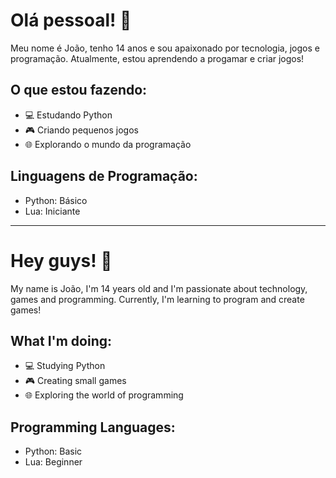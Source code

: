 # Olá pessoal! 👋

Meu nome é João, tenho 14 anos e sou apaixonado por tecnologia, jogos e programação. Atualmente, estou aprendendo a progamar e criar jogos!

## O que estou fazendo:
- 💻 Estudando Python
- 🎮 Criando pequenos jogos
- 🌐 Explorando o mundo da programação

## Linguagens de Programação:
- Python: Básico
- Lua: Iniciante

--------

# Hey guys! 👋

My name is João, I'm 14 years old and I'm passionate about technology, games and programming. Currently, I'm learning to program and create games!

## What I'm doing:
- 💻 Studying Python
- 🎮 Creating small games
- 🌐 Exploring the world of programming

## Programming Languages:
- Python: Basic
- Lua: Beginner
